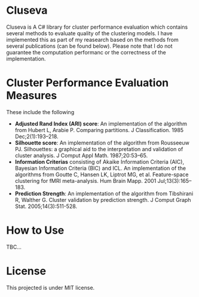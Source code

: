 # Cluseva
Cluseva is A C# library for cluster performance evaluation which contains several methods to evaluate quality of the clustering models. I have implemented this as part of my reasearch based on the methods from several publications (can be found below). Please note that I do not guarantee the computation performanc or the correctness of the implementation. 

# Cluster Performance Evaluation Measures
These include the following

- **Adjusted Rand Index (ARI) score**: An implementation of the algorithm from Hubert L, Arabie P. Comparing partitions. J Classification.
1985 Dec;2(1):193–218. 
- **Silhouette score**: An implementation of the algorithm from Rousseeuw PJ. Silhouettes: a graphical aid to the interpretation and validation of cluster analysis. J Comput Appl Math. 1987;20:53–65.
- **Information Criterias** consisting of Akaike Information Criteria (AIC), Bayesian Information Criteria (BIC) and ICL. An implementation of the algorithms from Goutte C, Hansen LK, Liptrot MG, et al. Feature-space clustering for fMRI meta-analysis. Hum Brain Mapp. 2001 Jul;13(3):165–183.
- **Prediction Strength**: An implementation of the algorithm from Tibshirani R, Walther G. Cluster validation by prediction strength. J Comput Graph Stat. 2005;14(3):511-528.

# How to Use
TBC...

# License
This projected is under MIT license.
